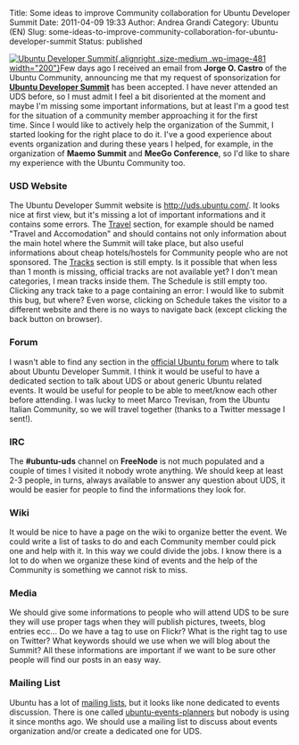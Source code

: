 Title: Some ideas to improve Community collaboration for Ubuntu Developer Summit
Date: 2011-04-09 19:33
Author: Andrea Grandi
Category: Ubuntu (EN)
Slug: some-ideas-to-improve-community-collaboration-for-ubuntu-developer-summit
Status: published

[![](http://www.andreagrandi.it/wp-content/uploads/2011/04/Ubuntu-Developer-Summit-300x229.png "Ubuntu Developer Summit"){.alignright
.size-medium .wp-image-481
width="200"}](http://www.andreagrandi.it/wp-content/uploads/2011/04/Ubuntu-Developer-Summit.png)Few
days ago I received an email from **Jorge O. Castro** of the Ubuntu
Community, announcing me that my request of sponsorization for **[Ubuntu
Developer Summit](http://uds.ubuntu.com/)** has been accepted. I have
never attended an UDS before, so I must admit I feel a bit disoriented
at the moment and maybe I'm missing some important informations, but at
least I'm a good test for the situation of a community member
approaching it for the first time. Since I would like to actively help
the organization of the Summit, I started looking for the right place to
do it. I've a good experience about events organization and during these
years I helped, for example, in the organization of **Maemo Summit** and
**MeeGo Conference**, so I'd like to share my experience with the Ubuntu
Community too.

### USD Website

The Ubuntu Developer Summit website is <http://uds.ubuntu.com/>. It
looks nice at first view, but it's missing a lot of important
informations and it contains some errors. The
[Travel](http://uds.ubuntu.com/travel/) section, for example should
be named "Travel and Accomodation" and should contains not only
information about the main hotel where the Summit will take place, but
also useful informations about cheap hotels/hostels for Community people
who are not sponsored. The [Tracks](http://uds.ubuntu.com/tracks/)
section is still empty. Is it possible that when less than 1 month is
missing, official tracks are not available yet? I don't mean categories,
I mean tracks inside them. The Schedule is still empty too. Clicking any
track take to a page containing an error: I would like to submit this
bug, but where? Even worse, clicking on Schedule takes the visitor to a
different website and there is no ways to navigate back (except clicking
the back button on browser).

### Forum

I wasn't able to find any section in the [official Ubuntu
forum](http://ubuntuforums.org/) where to talk about Ubuntu Developer
Summit. I think it would be useful to have a dedicated section to talk
about UDS or about generic Ubuntu related events. It would be useful for
people to be able to meet/know each other before attending. I was lucky
to meet Marco Trevisan, from the Ubuntu Italian Community, so we will
travel together (thanks to a Twitter message I sent!).

### IRC

The **\#ubuntu-uds** channel on **FreeNode** is not much populated and a
couple of times I visited it nobody wrote anything. We should keep at
least 2-3 people, in turns, always available to answer any question
about UDS, it would be easier for people to find the informations they
look for.

### Wiki

It would be nice to have a page on the wiki to organize better the
event. We could write a list of tasks to do and each Community member
could pick one and help with it. In this way we could divide the jobs. I
know there is a lot to do when we organize these kind of events and the
help of the Community is something we cannot risk to miss.

### Media

We should give some informations to people who will attend UDS to be
sure they will use proper tags when they will publish pictures, tweets,
blog entries ecc... Do we have a tag to use on Flickr? What is the right
tag to use on Twitter? What keywords should we use when we will blog
about the Summit? All these informations are important if we want to be
sure other people will find our posts in an easy way.

### Mailing List

Ubuntu has a lot of [mailing lists](https://lists.ubuntu.com/), but it
looks like none dedicated to events discussion. There is one called
[ubuntu-events-planners](https://lists.ubuntu.com/mailman/listinfo/Ubuntu-event-planners)
but nobody is using it since months ago. We should use a mailing list to
discuss about events organization and/or create a dedicated one for UDS.
